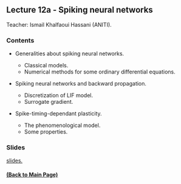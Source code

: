 ## Lecture 12a - Spiking neural networks 
Teacher: Ismail Khalfaoui Hassani (ANITI).

### Contents
+ Generalities about spiking neural networks. 
	+ Classical models.
	+ Numerical methods for some ordinary differential equations.
+ Spiking neural networks and backward propagation.
	+ Discretization of LIF model.
	+ Surrogate gradient.

+ Spike-timing-dependant plasticity.
	+ The phenomenological model.
	+ Some properties.

<!--- ### Practical work
+ Spiking neural networks and backward propagation.
	+ [(the link to notebook will be available soon).]( )
+ Spike-timing-dependant plasticity.
	+ [(the link to notebook will be available soon).]( ) --->
### Slides

[slides.](https://docs.google.com/presentation/d/1tUZjS8jIrcxzSCyr2DSnMojk0SglYa_CX6YS3pB1THQ/edit?usp=sharing)

#### [(Back to Main Page)](../index.md)



